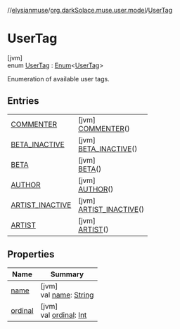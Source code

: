 //[elysianmuse](../../../index.md)/[org.darkSolace.muse.user.model](../index.md)/[UserTag](index.md)

# UserTag

[jvm]\
enum [UserTag](index.md) : [Enum](https://kotlinlang.org/api/latest/jvm/stdlib/kotlin/-enum/index.html)&lt;[UserTag](
index.md)&gt;

Enumeration of available user tags.

## Entries

| | |
|---|---|
| [COMMENTER](-c-o-m-m-e-n-t-e-r/index.md) | [jvm]<br>[COMMENTER](-c-o-m-m-e-n-t-e-r/index.md)() |
| [BETA_INACTIVE](-b-e-t-a_-i-n-a-c-t-i-v-e/index.md) | [jvm]<br>[BETA_INACTIVE](-b-e-t-a_-i-n-a-c-t-i-v-e/index.md)() |
| [BETA](-b-e-t-a/index.md) | [jvm]<br>[BETA](-b-e-t-a/index.md)() |
| [AUTHOR](-a-u-t-h-o-r/index.md) | [jvm]<br>[AUTHOR](-a-u-t-h-o-r/index.md)() |
| [ARTIST_INACTIVE](-a-r-t-i-s-t_-i-n-a-c-t-i-v-e/index.md) | [jvm]<br>[ARTIST_INACTIVE](-a-r-t-i-s-t_-i-n-a-c-t-i-v-e/index.md)() |
| [ARTIST](-a-r-t-i-s-t/index.md) | [jvm]<br>[ARTIST](-a-r-t-i-s-t/index.md)() |

## Properties

| Name | Summary |
|---|---|
| [name](-a-r-t-i-s-t/index.md#-372974862%2FProperties%2F-1216412040) | [jvm]<br>val [name](-a-r-t-i-s-t/index.md#-372974862%2FProperties%2F-1216412040): [String](https://kotlinlang.org/api/latest/jvm/stdlib/kotlin/-string/index.html) |
| [ordinal](-a-r-t-i-s-t/index.md#-739389684%2FProperties%2F-1216412040) | [jvm]<br>val [ordinal](-a-r-t-i-s-t/index.md#-739389684%2FProperties%2F-1216412040): [Int](https://kotlinlang.org/api/latest/jvm/stdlib/kotlin/-int/index.html) |

